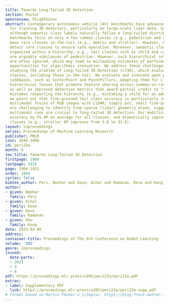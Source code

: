 ```yaml
---
title: Towards Long-Tailed 3D Detection
section: Poster
openreview: F6iq9FU2xnc
abstract: Contemporary autonomous vehicle (AV) benchmarks have advanced techniques
  for training 3D detectors, particularly on large-scale lidar data. Surprisingly,
  although semantic class labels naturally follow a long-tailed distribution, contemporary
  benchmarks focus on only a few common classes (e.g., pedestrian and car) and neglect
  many rare classes in-the-tail (e.g., debris and stroller). However, AVs must still
  detect rare classes to ensure safe operation. Moreover, semantic classes are often
  organized within a hierarchy, e.g., tail classes such as child and construction-worker
  are arguably subclasses of pedestrian. However, such hierarchical relationships
  are often ignored, which may lead to misleading estimates of performance and missed
  opportunities for algorithmic innovation. We address these challenges by formally
  studying the problem of Long-Tailed 3D Detection (LT3D), which evaluates on all
  classes, including those in-the-tail. We evaluate and innovate upon popular 3D detection
  codebases, such as CenterPoint and PointPillars, adapting them for LT3D. We develop
  hierarchical losses that promote feature sharing across common-vs-rare classes,
  as well as improved detection metrics that award partial credit to "reasonable"
  mistakes respecting the hierarchy (e.g., mistaking a child for an adult). Finally,
  we point out that fine-grained tail class accuracy is particularly improved via
  multimodal fusion of RGB images with LiDAR; simply put, small fine-grained classes
  are challenging to identify from sparse (lidar) geometry alone, suggesting that
  multimodal cues are crucial to long-tailed 3D detection. Our modifications improve
  accuracy by 5% AP on average for all classes, and dramatically improve AP for rare
  classes (e.g., stroller AP improves from 3.6 to 31.6).
layout: inproceedings
series: Proceedings of Machine Learning Research
publisher: PMLR
issn: 2640-3498
id: peri23a
month: 0
tex_title: Towards Long-Tailed 3D Detection
firstpage: 1904
lastpage: 1915
page: 1904-1915
order: 1904
cycles: false
bibtex_author: Peri, Neehar and Dave, Achal and Ramanan, Deva and Kong, Shu
author:
- given: Neehar
  family: Peri
- given: Achal
  family: Dave
- given: Deva
  family: Ramanan
- given: Shu
  family: Kong
date: 2023-03-06
address:
container-title: Proceedings of The 6th Conference on Robot Learning
volume: '205'
genre: inproceedings
issued:
  date-parts:
  - 2023
  - 3
  - 6
pdf: https://proceedings.mlr.press/v205/peri23a/peri23a.pdf
extras:
- label: Supplementary PDF
  link: https://proceedings.mlr.press/v205/peri23a/peri23a-supp.pdf
# Format based on Martin Fenner's citeproc: https://blog.front-matter.io/posts/citeproc-yaml-for-bibliographies/
---
```

